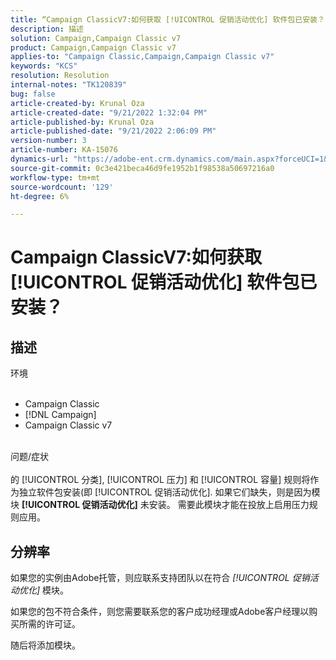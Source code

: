 ```yaml
---
title: “Campaign ClassicV7:如何获取 [!UICONTROL 促销活动优化] 软件包已安装？”
description: 描述
solution: Campaign,Campaign Classic v7
product: Campaign,Campaign Classic v7
applies-to: "Campaign Classic,Campaign,Campaign Classic v7"
keywords: "KCS"
resolution: Resolution
internal-notes: "TK120839"
bug: false
article-created-by: Krunal Oza
article-created-date: "9/21/2022 1:32:04 PM"
article-published-by: Krunal Oza
article-published-date: "9/21/2022 2:06:09 PM"
version-number: 3
article-number: KA-15076
dynamics-url: "https://adobe-ent.crm.dynamics.com/main.aspx?forceUCI=1&pagetype=entityrecord&etn=knowledgearticle&id=cd0be1c4-b139-ed11-9db0-0022480867bd"
source-git-commit: 0c3e421beca46d9fe1952b1f98538a50697216a0
workflow-type: tm+mt
source-wordcount: '129'
ht-degree: 6%

---
```


# Campaign ClassicV7:如何获取 [!UICONTROL 促销活动优化] 软件包已安装？

## 描述

环境<br><br>
- Campaign Classic
- [!DNL Campaign]
- Campaign Classic v7


<br>问题/症状<br><br>
的 [!UICONTROL 分类], [!UICONTROL 压力] 和 [!UICONTROL 容量] 规则将作为独立软件包安装(即 [!UICONTROL 促销活动优化]. 如果它们缺失，则是因为模块 <b>[!UICONTROL 促销活动优化]</b> 未安装。
需要此模块才能在投放上启用压力规则应用。


## 分辨率


如果您的实例由Adobe托管，则应联系支持团队以在符合 *[!UICONTROL 促销活动优化]* 模块。

如果您的包不符合条件，则您需要联系您的客户成功经理或Adobe客户经理以购买所需的许可证。

随后将添加模块。
